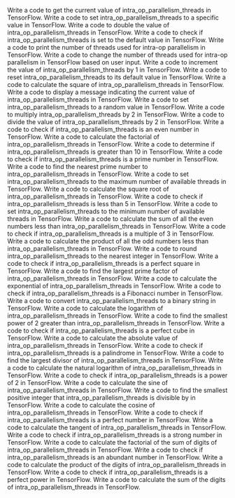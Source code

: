 Write a code to get the current value of intra_op_parallelism_threads in TensorFlow.
Write a code to set intra_op_parallelism_threads to a specific value in TensorFlow.
Write a code to double the value of intra_op_parallelism_threads in TensorFlow.
Write a code to check if intra_op_parallelism_threads is set to the default value in TensorFlow.
Write a code to print the number of threads used for intra-op parallelism in TensorFlow.
Write a code to change the number of threads used for intra-op parallelism in TensorFlow based on user input.
Write a code to increment the value of intra_op_parallelism_threads by 1 in TensorFlow.
Write a code to reset intra_op_parallelism_threads to its default value in TensorFlow.
Write a code to calculate the square of intra_op_parallelism_threads in TensorFlow.
Write a code to display a message indicating the current value of intra_op_parallelism_threads in TensorFlow.
Write a code to set intra_op_parallelism_threads to a random value in TensorFlow.
Write a code to multiply intra_op_parallelism_threads by 2 in TensorFlow.
Write a code to divide the value of intra_op_parallelism_threads by 2 in TensorFlow.
Write a code to check if intra_op_parallelism_threads is an even number in TensorFlow.
Write a code to calculate the factorial of intra_op_parallelism_threads in TensorFlow.
Write a code to determine if intra_op_parallelism_threads is greater than 10 in TensorFlow.
Write a code to check if intra_op_parallelism_threads is a prime number in TensorFlow.
Write a code to find the nearest prime number to intra_op_parallelism_threads in TensorFlow.
Write a code to set intra_op_parallelism_threads to the maximum number of available threads in TensorFlow.
Write a code to calculate the square root of intra_op_parallelism_threads in TensorFlow.
Write a code to check if intra_op_parallelism_threads is less than 5 in TensorFlow.
Write a code to set intra_op_parallelism_threads to the minimum number of available threads in TensorFlow.
Write a code to calculate the sum of all the even numbers less than intra_op_parallelism_threads in TensorFlow.
Write a code to check if intra_op_parallelism_threads is a multiple of 3 in TensorFlow.
Write a code to calculate the product of all the odd numbers less than intra_op_parallelism_threads in TensorFlow.
Write a code to round intra_op_parallelism_threads to the nearest integer in TensorFlow.
Write a code to check if intra_op_parallelism_threads is a perfect square in TensorFlow.
Write a code to find the largest prime factor of intra_op_parallelism_threads in TensorFlow.
Write a code to calculate the exponential of intra_op_parallelism_threads in TensorFlow.
Write a code to check if intra_op_parallelism_threads is a Fibonacci number in TensorFlow.
Write a code to convert intra_op_parallelism_threads to a binary string in TensorFlow.
Write a code to calculate the logarithm of intra_op_parallelism_threads in TensorFlow.
Write a code to find the smallest power of 2 greater than intra_op_parallelism_threads in TensorFlow.
Write a code to check if intra_op_parallelism_threads is a perfect cube in TensorFlow.
Write a code to calculate the absolute value of intra_op_parallelism_threads in TensorFlow.
Write a code to check if intra_op_parallelism_threads is a palindrome in TensorFlow.
Write a code to find the largest divisor of intra_op_parallelism_threads in TensorFlow.
Write a code to calculate the natural logarithm of intra_op_parallelism_threads in TensorFlow.
Write a code to check if intra_op_parallelism_threads is a power of 2 in TensorFlow.
Write a code to calculate the sine of intra_op_parallelism_threads in TensorFlow.
Write a code to find the smallest positive integer that intra_op_parallelism_threads is divisible by in TensorFlow.
Write a code to calculate the cosine of intra_op_parallelism_threads in TensorFlow.
Write a code to check if intra_op_parallelism_threads is a perfect number in TensorFlow.
Write a code to calculate the tangent of intra_op_parallelism_threads in TensorFlow.
Write a code to check if intra_op_parallelism_threads is a strong number in TensorFlow.
Write a code to calculate the factorial of the sum of digits of intra_op_parallelism_threads in TensorFlow.
Write a code to check if intra_op_parallelism_threads is an abundant number in TensorFlow.
Write a code to calculate the product of the digits of intra_op_parallelism_threads in TensorFlow.
Write a code to check if intra_op_parallelism_threads is a perfect power in TensorFlow.
Write a code to calculate the sum of the digits of intra_op_parallelism_threads in TensorFlow.